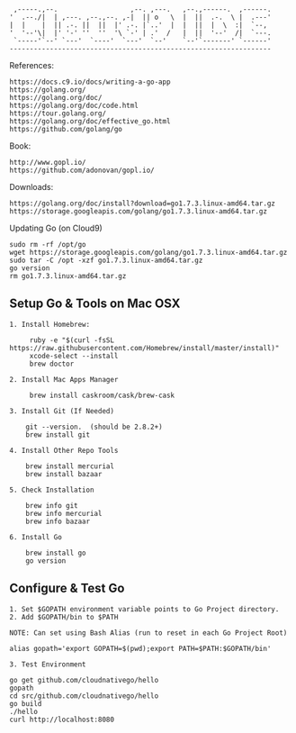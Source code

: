      ,-----.,--.                  ,--. ,---.   ,--.,------.  ,------.
    '  .--./|  | ,---. ,--.,--. ,-|  || o   \  |  ||  .-.  \ |  .---'
    |  |    |  || .-. ||  ||  |' .-. |`..'  |  |  ||  |  \  :|  `--, 
    '  '--'\|  |' '-' ''  ''  '\ `-' | .'  /   |  ||  '--'  /|  `---.
     `-----'`--' `---'  `----'  `---'  `--'    `--'`-------' `------'
    ----------------------------------------------------------------- 


References:

    https://docs.c9.io/docs/writing-a-go-app
    https://golang.org/
    https://golang.org/doc/
    https://golang.org/doc/code.html
    https://tour.golang.org/
    https://golang.org/doc/effective_go.html
    https://github.com/golang/go

Book:

    http://www.gopl.io/
    https://github.com/adonovan/gopl.io/

Downloads:

    https://golang.org/doc/install?download=go1.7.3.linux-amd64.tar.gz
    https://storage.googleapis.com/golang/go1.7.3.linux-amd64.tar.gz

Updating Go (on Cloud9)

    sudo rm -rf /opt/go
    wget https://storage.googleapis.com/golang/go1.7.3.linux-amd64.tar.gz
    sudo tar -C /opt -xzf go1.7.3.linux-amd64.tar.gz
    go version
    rm go1.7.3.linux-amd64.tar.gz 


## Setup Go & Tools on Mac OSX

    1. Install Homebrew: 
     
         ruby -e "$(curl -fsSL https://raw.githubusercontent.com/Homebrew/install/master/install)"
         xcode-select --install
         brew doctor
         
    2. Install Mac Apps Manager

         brew install caskroom/cask/brew-cask

    3. Install Git (If Needed)

        git --version.  (should be 2.8.2+)
        brew install git
        
    4. Install Other Repo Tools

        brew install mercurial
        brew install bazaar

    5. Check Installation

        brew info git
        brew info mercurial
        brew info bazaar

    6. Install Go

        brew install go
        go version

## Configure & Test Go

    1. Set $GOPATH environment variable points to Go Project directory.
    2. Add $GOPATH/bin to $PATH
    
    NOTE: Can set using Bash Alias (run to reset in each Go Project Root)
    
    alias gopath='export GOPATH=$(pwd);export PATH=$PATH:$GOPATH/bin'
    
    3. Test Environment

    go get github.com/cloudnativego/hello
    gopath
    cd src/github.com/cloudnativego/hello
    go build
    ./hello
    curl http://localhost:8080
    